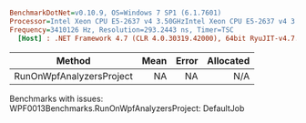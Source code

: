 ``` ini

BenchmarkDotNet=v0.10.9, OS=Windows 7 SP1 (6.1.7601)
Processor=Intel Xeon CPU E5-2637 v4 3.50GHzIntel Xeon CPU E5-2637 v4 3.50GHz, ProcessorCount=16
Frequency=3410126 Hz, Resolution=293.2443 ns, Timer=TSC
  [Host] : .NET Framework 4.7 (CLR 4.0.30319.42000), 64bit RyuJIT-v4.7.2114.0


```
 |                        Method | Mean | Error | Allocated |
 |------------------------------ |-----:|------:|----------:|
 | RunOnWpfAnalyzersProject |   NA |    NA |       N/A |

Benchmarks with issues:
  WPF0013Benchmarks.RunOnWpfAnalyzersProject: DefaultJob
